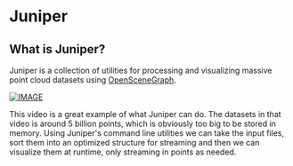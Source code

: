 # Juniper

## What is Juniper?

Juniper is a collection of utilities for processing and visualizing massive point cloud datasets using [OpenSceneGraph](http://www.openscenegraph.org).

[![IMAGE ](https://img.youtube.com/vi/lUeF4Y8yGNI/0.jpg)](https://www.youtube.com/watch?v=lUeF4Y8yGNI)

This video is a great example of what Juniper can do.  The datasets in that video is around 5 billion points, which is obviously too big to be stored in memory.  Using Juniper's command line utilities we can take the input files, sort them into an optimized structure for streaming and then we can visualize them at runtime, only streaming in points as needed.









